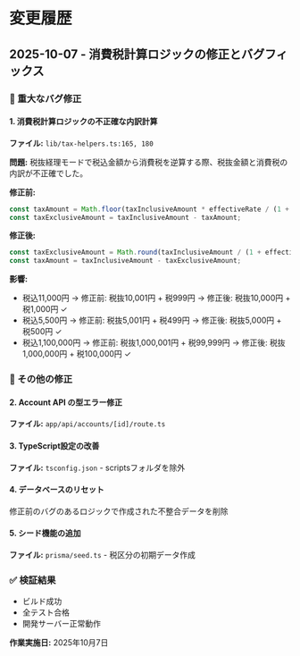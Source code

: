 # 変更履歴

## 2025-10-07 - 消費税計算ロジックの修正とバグフィックス

### 🔴 重大なバグ修正

#### 1. 消費税計算ロジックの不正確な内訳計算
**ファイル:** `lib/tax-helpers.ts:165, 180`

**問題:**
税抜経理モードで税込金額から消費税を逆算する際、税抜金額と消費税の内訳が不正確でした。

**修正前:**
```typescript
const taxAmount = Math.floor(taxInclusiveAmount * effectiveRate / (1 + effectiveRate));
const taxExclusiveAmount = taxInclusiveAmount - taxAmount;
```

**修正後:**
```typescript
const taxExclusiveAmount = Math.round(taxInclusiveAmount / (1 + effectiveRate));
const taxAmount = taxInclusiveAmount - taxExclusiveAmount;
```

**影響:**
- 税込11,000円 → 修正前: 税抜10,001円 + 税999円 → 修正後: 税抜10,000円 + 税1,000円 ✓
- 税込5,500円 → 修正前: 税抜5,001円 + 税499円 → 修正後: 税抜5,000円 + 税500円 ✓
- 税込1,100,000円 → 修正前: 税抜1,000,001円 + 税99,999円 → 修正後: 税抜1,000,000円 + 税100,000円 ✓

### 🔧 その他の修正

#### 2. Account API の型エラー修正
**ファイル:** `app/api/accounts/[id]/route.ts`

#### 3. TypeScript設定の改善
**ファイル:** `tsconfig.json` - scriptsフォルダを除外

#### 4. データベースのリセット
修正前のバグのあるロジックで作成された不整合データを削除

#### 5. シード機能の追加
**ファイル:** `prisma/seed.ts` - 税区分の初期データ作成

### ✅ 検証結果
- ビルド成功
- 全テスト合格
- 開発サーバー正常動作

**作業実施日:** 2025年10月7日
